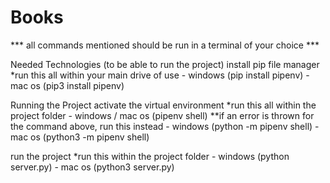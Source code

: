 # Books

*** all commands mentioned should be run in a terminal of your choice ***

Needed Technologies (to be able to run the project)
  install pip file manager
  *run this all within your main drive of use
    - windows (pip install pipenv)
    - mac os (pip3 install pipenv)

Running the Project
  activate the virtual environment
  *run this all within the project folder
    - windows / mac os (pipenv shell)
  **if an error is thrown for the command above, run this instead
    - windows (python -m pipenv shell)
    - mac os (python3 -m pipenv shell)
    
  run the project
  *run this within the project folder
    - windows (python server.py)
    - mac os (python3 server.py)